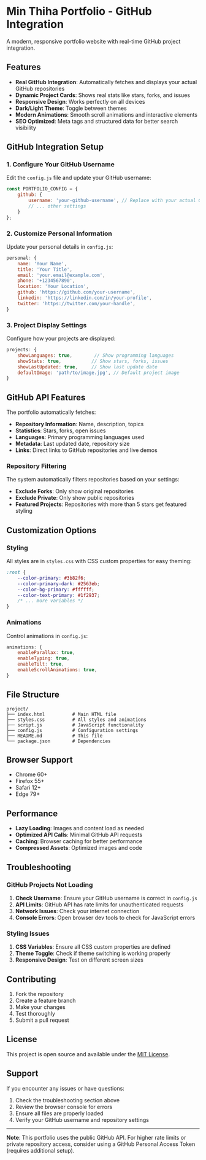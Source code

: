 # Min Thiha Portfolio - GitHub Integration

A modern, responsive portfolio website with real-time GitHub project integration.

## Features

- **Real GitHub Integration**: Automatically fetches and displays your actual GitHub repositories
- **Dynamic Project Cards**: Shows real stats like stars, forks, and issues
- **Responsive Design**: Works perfectly on all devices
- **Dark/Light Theme**: Toggle between themes
- **Modern Animations**: Smooth scroll animations and interactive elements
- **SEO Optimized**: Meta tags and structured data for better search visibility

## GitHub Integration Setup

### 1. Configure Your GitHub Username

Edit the `config.js` file and update your GitHub username:

```javascript
const PORTFOLIO_CONFIG = {
    github: {
        username: 'your-github-username', // Replace with your actual GitHub username
        // ... other settings
    }
};
```

### 2. Customize Personal Information

Update your personal details in `config.js`:

```javascript
personal: {
    name: 'Your Name',
    title: 'Your Title',
    email: 'your.email@example.com',
    phone: '+1234567890',
    location: 'Your Location',
    github: 'https://github.com/your-username',
    linkedin: 'https://linkedin.com/in/your-profile',
    twitter: 'https://twitter.com/your-handle',
}
```

### 3. Project Display Settings

Configure how your projects are displayed:

```javascript
projects: {
    showLanguages: true,        // Show programming languages
    showStats: true,           // Show stars, forks, issues
    showLastUpdated: true,     // Show last update date
    defaultImage: 'path/to/image.jpg', // Default project image
}
```

## GitHub API Features

The portfolio automatically fetches:

- **Repository Information**: Name, description, topics
- **Statistics**: Stars, forks, open issues
- **Languages**: Primary programming languages used
- **Metadata**: Last updated date, repository size
- **Links**: Direct links to GitHub repositories and live demos

### Repository Filtering

The system automatically filters repositories based on your settings:

- **Exclude Forks**: Only show original repositories
- **Exclude Private**: Only show public repositories
- **Featured Projects**: Repositories with more than 5 stars get featured styling

## Customization Options

### Styling

All styles are in `styles.css` with CSS custom properties for easy theming:

```css
:root {
    --color-primary: #3b82f6;
    --color-primary-dark: #2563eb;
    --color-bg-primary: #ffffff;
    --color-text-primary: #1f2937;
    /* ... more variables */
}
```

### Animations

Control animations in `config.js`:

```javascript
animations: {
    enableParallax: true,
    enableTyping: true,
    enableTilt: true,
    enableScrollAnimations: true,
}
```

## File Structure

```
project/
├── index.html          # Main HTML file
├── styles.css          # All styles and animations
├── script.js           # JavaScript functionality
├── config.js           # Configuration settings
├── README.md           # This file
└── package.json        # Dependencies
```

## Browser Support

- Chrome 60+
- Firefox 55+
- Safari 12+
- Edge 79+

## Performance

- **Lazy Loading**: Images and content load as needed
- **Optimized API Calls**: Minimal GitHub API requests
- **Caching**: Browser caching for better performance
- **Compressed Assets**: Optimized images and code

## Troubleshooting

### GitHub Projects Not Loading

1. **Check Username**: Ensure your GitHub username is correct in `config.js`
2. **API Limits**: GitHub API has rate limits for unauthenticated requests
3. **Network Issues**: Check your internet connection
4. **Console Errors**: Open browser dev tools to check for JavaScript errors

### Styling Issues

1. **CSS Variables**: Ensure all CSS custom properties are defined
2. **Theme Toggle**: Check if theme switching is working properly
3. **Responsive Design**: Test on different screen sizes

## Contributing

1. Fork the repository
2. Create a feature branch
3. Make your changes
4. Test thoroughly
5. Submit a pull request

## License

This project is open source and available under the [MIT License](LICENSE).

## Support

If you encounter any issues or have questions:

1. Check the troubleshooting section above
2. Review the browser console for errors
3. Ensure all files are properly loaded
4. Verify your GitHub username and repository settings

---

**Note**: This portfolio uses the public GitHub API. For higher rate limits or private repository access, consider using a GitHub Personal Access Token (requires additional setup).

